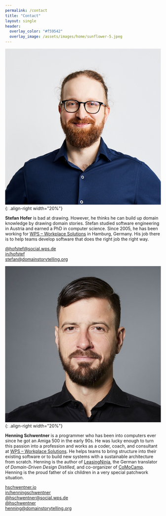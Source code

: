 ```yaml
---
permalink: /contact
title: "Contact"
layout: single
header: 
  overlay_color: "#f59542"
  overlay_image: /assets/images/home/sunflower-5.jpeg
---
```


![Profile photo of Stefan](/assets/images/contact/StefanHofer.png){: .align-right width="20%"}

**Stefan Hofer** is bad at drawing. However, he thinks he can build up domain knowledge by drawing domain stories. Stefan studied software engineering in Austria and earned a PhD in computer science. Since 2005, he has been working for [WPS – Workplace Solutions](https://www.wps.de) in Hamburg, Germany. His job there is to help teams develop software that does the right job the right way.

<i class="fa-brands fa-mastodon" title="Mastodon"></i>
[@hofstef@social.wps.de](https://social.wps.de/@hofstef)  
<i class="fa-brands fa-linkedin" title="LinkedIn"></i>
[in/hofstef](https://www.linkedin.com/in/hofstef/)  
<i class="fas fa-envelope" title="Email"></i>
[stefan@domainstorytelling.org](mailto:stefan@domainstorytelling.org)

![Profile photo of Henning](/assets/images/contact/HenningSchwentner251.jpg){: .align-right width="20%"}

**Henning Schwentner** is a programmer who has been into computers ever since he got an Amiga 500 in the early 90s. He was lucky enough to turn this passion into a profession and works as a coder, coach, and consultant at [WPS – Workplace Solutions](https://www.wps.de). He helps teams to bring structure into their existing software or to build new systems with a sustainable architecture from scratch. Henning is the author of [LeasingNinja](https://leasingninja.io), the German translator of *Domain-Driven Design Distilled*, and co-organizer of [CoMoCamp](https://comocamp.org). Henning is the proud father of six children in a very special patchwork situation.

<i class="fas fa-home" title="Homepage"></i>
[hschwentner.io](https://hschwentner.io)  
<i class="fa-brands fa-linkedin" title="LinkedIn"></i>
[in/henningschwentner](https://www.linkedin.com/in/henningschwentner/)  
<i class="fa-brands fa-mastodon" title="Mastodon"></i>
[@hschwentner@social.wps.de](https://social.wps.de/@hschwentner)  
<i class="fab fa-fw fa-x-twitter" title="Twitter"></i>
[@hschwentner](https://x.com/hschwentner)  
<i class="fas fa-envelope" title="Email"></i>
[henning@domainstorytelling.org](mailto:henning@domainstorytelling.org)
